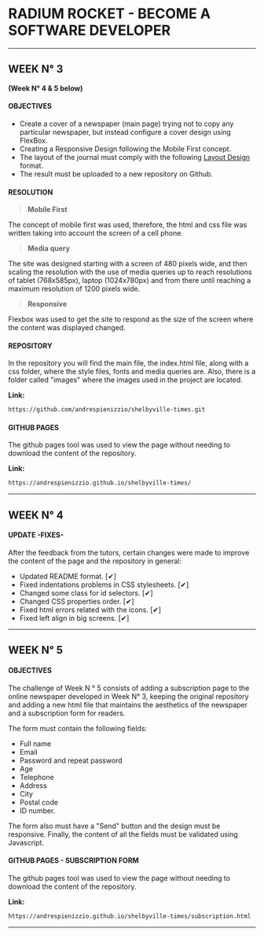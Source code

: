 # RADIUM ROCKET - BECOME A SOFTWARE DEVELOPER

---

## WEEK N° 3

**(Week N° 4 & 5 below)**

#### OBJECTIVES

* Create a cover of a newspaper (main page) trying not to copy any particular newspaper, but instead configure a cover design using FlexBox.
* Creating a Responsive Design following the Mobile First concept.
* The layout of the journal must comply with the following [Layout Design][df1] format. 
* The result must be uploaded to a new repository on Github.

#### RESOLUTION

> **Mobile First**

The concept of mobile first was used, therefore, the html and css file was written taking into account the screen of a cell phone.

> **Media query**

The site was designed starting with a screen of 480 pixels wide, and then scaling the resolution with the use of media queries up to reach resolutions of tablet (768x585px), laptop (1024x780px) and from there until reaching a maximum resolution of 1200 pixels wide.

> **Responsive**

Flexbox was used to get the site to respond as the size of the screen where the content was displayed changed.

#### REPOSITORY 

In the repository you will find the main file, the index.html file, along with a css folder, where the style files, fonts and media queries are. Also, there is a folder called "images" where the images used in the project are located.

**Link:**
```sh
https://github.com/andrespienizzio/shelbyville-times.git
```

#### GITHUB PAGES 

The github pages tool was used to view the page without needing to download the content of the repository.

**Link:**
```sh
https://andrespienizzio.github.io/shelbyville-times/
```
---

## WEEK N° 4

#### UPDATE -FIXES-
After the feedback from the tutors, certain changes were made to improve the content of the page and the repository in general:

* Updated README format. [✔]
* Fixed indentations problems in CSS stylesheets. [✔]
* Changed some class for id selectors. [✔]
* Changed CSS properties order. [✔]
* Fixed html errors related with the icons. [✔]
* Fixed left align in big screens. [✔] 

---

## WEEK N° 5

#### OBJECTIVES

The challenge of Week N ° 5 consists of adding a subscription page to the online newspaper developed in 
Week N° 3, keeping the original repository and adding a new html file that maintains the aesthetics of 
the newspaper and a subscription form for readers.

The form must contain the following fields: 

* Full name
* Email 
* Password and repeat password
* Age
* Telephone 
* Address 
* City 
* Postal code 
* ID number.
 
 The form also must have a "Send" button and the design must be responsive. Finally, the content of all the fields must be validated using Javascript.

#### GITHUB PAGES - SUBSCRIPTION FORM

The github pages tool was used to view the page without needing to download the content of the repository.

**Link:**
```sh
https://andrespienizzio.github.io/shelbyville-times/subscription.html
```
---

[df1]: <https://www.w3schools.com/css/css_website_layout.asp>